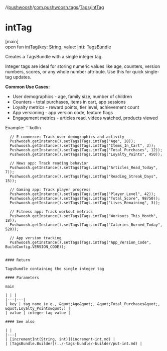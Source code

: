//[pushwoosh](../../../index.md)/[com.pushwoosh.tags](../index.md)/[Tags](index.md)/[intTag](int-tag.md)

# intTag

[main]\
open fun [intTag](int-tag.md)(key: [String](https://developer.android.com/reference/kotlin/java/lang/String.html), value: [Int](https://kotlinlang.org/api/latest/jvm/stdlib/kotlin-stdlib/kotlin/-int/index.html)): [TagsBundle](../-tags-bundle/index.md)

Creates a TagsBundle with a single integer tag. 

 Integer tags are ideal for storing numeric values like age, counters, version numbers, scores, or any whole number attribute. Use this for quick single-tag updates. 

**Common Use Cases:**

- User demographics - age, family size, number of children
- Counters - total purchases, items in cart, app sessions
- Loyalty metrics - reward points, tier level, achievement count
- App versioning - app version code, feature flags
- Engagement metrics - articles read, videos watched, products viewed

 Example: ```kotlin

	  // E-commerce: Track user demographics and activity
	  Pushwoosh.getInstance().setTags(Tags.intTag("Age", 28));
	  Pushwoosh.getInstance().setTags(Tags.intTag("Items_In_Cart", 3));
	  Pushwoosh.getInstance().setTags(Tags.intTag("Total_Purchases", 12));
	  Pushwoosh.getInstance().setTags(Tags.intTag("Loyalty_Points", 450));
	
	  // News app: Track reading behavior
	  Pushwoosh.getInstance().setTags(Tags.intTag("Articles_Read_Today", 7));
	  Pushwoosh.getInstance().setTags(Tags.intTag("Reading_Streak_Days", 15));
	
	  // Gaming app: Track player progress
	  Pushwoosh.getInstance().setTags(Tags.intTag("Player_Level", 42));
	  Pushwoosh.getInstance().setTags(Tags.intTag("Total_Score", 98750));
	  Pushwoosh.getInstance().setTags(Tags.intTag("Lives_Remaining", 3));
	
	  // Fitness app: Track workout metrics
	  Pushwoosh.getInstance().setTags(Tags.intTag("Workouts_This_Month", 18));
	  Pushwoosh.getInstance().setTags(Tags.intTag("Calories_Burned_Today", 520));
	
	  // App version tracking
	  Pushwoosh.getInstance().setTags(Tags.intTag("App_Version_Code", BuildConfig.VERSION_CODE));
	
```

#### Return

TagsBundle containing the single integer tag

#### Parameters

main

| | |
|---|---|
| key | tag name (e.g., &quot;Age&quot;, &quot;Total_Purchases&quot;, &quot;Loyalty_Points&quot;) |
| value | integer tag value |

#### See also

| |
|---|
| [incrementInt(String, int)](increment-int.md) |
| [TagsBundle.Builder](../-tags-bundle/-builder/put-int.md) |
